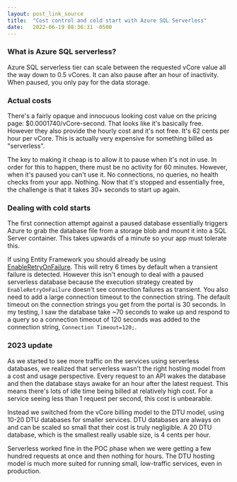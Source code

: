 ```yaml
---
layout: post_link_source
title:  "Cost control and cold start with Azure SQL Serverless"
date:   2022-06-19 08:36:31 -0500
---
```


### What is Azure SQL serverless?

Azure SQL serverless tier can scale between the requested vCore value all the way down to 0.5 vCores. It can also pause after an hour of inactivity. When paused, you only pay for the data storage.

### Actual costs

There's a fairly opaque and innocuous looking cost value on the pricing page: $0.0001740/vCore-second. That looks like it's basically free. However they also provide the hourly cost and it's not free. It's 62 cents per hour per vCore. This is actually very expensive for something billed as "serverless".

The key to making it cheap is to allow it to pause when it's not in use. In order for this to happen, there must be no activity for 60 minutes. However, when it's paused you can't use it. No connections, no queries, no health checks from your app. Nothing. Now that it's stopped and essentially free, the challenge is that it takes 30+ seconds to start up again.

### Dealing with cold starts

The first connection attempt against a paused database essentially triggers Azure to grab the database file from a storage blob and mount it into a SQL Server container. This takes upwards of a minute so your app must tolerate this.

If using Entity Framework you should already be using [EnableRetryOnFailure](https://docs.microsoft.com/en-us/ef/core/miscellaneous/connection-resiliency). This will retry 6 times by default when a transient failure is detected. However this isn't enough to deal with a paused serverless database because the execution strategy created by `EnableRetryOnFailure` doesn't see connection failures as transient. You also need to add a large connection timeout to the connection string. The default timeout on the connection strings you get from the portal is 30 seconds. In my testing, I saw the database take ~70 seconds to wake up and respond to a query so a connection timeout of 120 seconds was added to the connection string, `Connection Timeout=120;`.

### 2023 update

As we started to see more traffic on the services using serverless databases, we realized that serverless wasn't the right hosting model from a cost and usage perspective. Every request to an API wakes the database and then the database stays awake for an hour after the latest request. This means there's lots of idle time being billed at relatively high cost. For a service seeing less than 1 request per second, this cost is unbearable.

Instead we switched from the vCore billing model to the DTU model, using 10-20 DTU databases for smaller services. DTU databases are always on and can be scaled so small that their cost is truly negligible. A 20 DTU database, which is the smallest really usable size, is 4 cents per hour.

Serverless worked fine in the POC phase when we were getting a few hundred requests at once and then nothing for hours. The DTU hosting model is much more suited for running small, low-traffic services, even in production.
